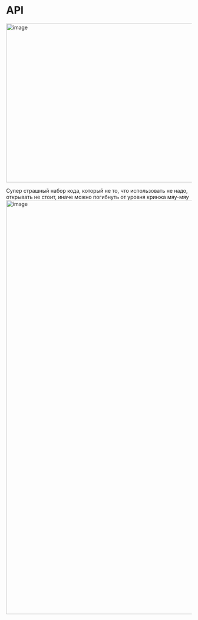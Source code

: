 # API
<img width="512" height="430" alt="image" src="https://github.com/user-attachments/assets/7c8cff9a-eb33-4523-b105-c47ab7404139" />

Супер страшный набор кода, который не то, что использовать не надо, открывать не стоит, иначе можно погибнуть от уровня кринжа
мяу-мяу
<img width="1125" height="1121" alt="image" src="https://github.com/user-attachments/assets/7ed620cd-ae18-4f6e-a357-555ba74ac531" />
